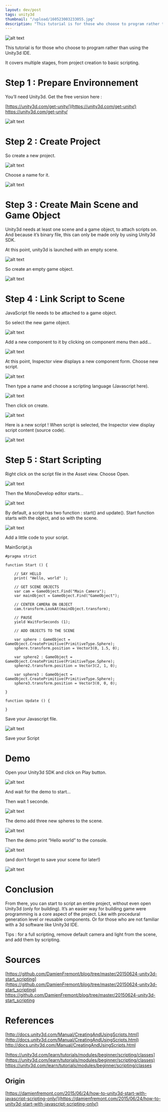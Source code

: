 ```yaml
---
layout: dev/post
tags: unity3d
thumbnail: "/upload/160523003233055.jpg"
description: "This tutorial is for those who choose to program rather than using the Unity3d IDE..."
---
```


 
![alt text](/upload/160523003233055.jpg)
 
This tutorial is for those who choose to program rather than using the Unity3d IDE.
 
It covers multiple stages, from project creation to basic scripting.
 

 
# Step 1 : Prepare Environnement
 
You’ll need Unity3d. Get the free version here :
 
[https://unity3d.com/get-unity/](https://unity3d.com/get-unity/)
https://unity3d.com/get-unity/
 
![alt text](/upload/160523003222126.jpg)
 

 
# Step 2 : Create Project
 
So create a new project.
 
![alt text](/upload/160523003222402.jpg)
 

 
Choose a name for it.
 
![alt text](/upload/160523003222637.jpg)
 

 
# Step 3 : Create Main Scene and Game Object
 
Unity3d needs at least one scene and a game object, to attach scripts on. And because it’s binary file, this can only be made only by using Unity3d SDK.
 
At this point, unity3d is launched with an empty scene.
 
![alt text](/upload/160523003222899.jpg)
 

 
So create an empty game object.
 
![alt text](/upload/160523003223208.jpg)
 

 
# Step 4 : Link Script to Scene
 
JavaScript file needs to be attached to a game object.
 
So select the new game object.
 
![alt text](/upload/160523003223476.jpg)
 

 
Add a new component to it by clicking on component menu then add…
 
![alt text](/upload/160523003223730.jpg)
 

 
At this point, Inspector view displays a new component form. Choose new script.
 
![alt text](/upload/160523003224092.jpg)
 

 
Then type a name and choose a scripting language (Javascript here).
 
![alt text](/upload/160523003224372.jpg)
 

 
Then click on create.
 
![alt text](/upload/160523003224620.jpg)
 

 
Here is a new script ! When script is selected, the Inspector view display script content (source code).
 
![alt text](/upload/160523003224858.jpg)
 

 
# Step 5 : Start Scripting
 
Right click on the script file in the Asset view. Choose Open.
 
![alt text](/upload/160523003225214.jpg)
 

 
Then the MonoDevelop editor starts…
 
![alt text](/upload/160523003225510.jpg)
 

 
By default, a script has two function : start() and update(). Start function starts with the object, and so with the scene.
 
![alt text](/upload/160523003225724.jpg)
 

 
Add a little code to your script.
 
MainScript.js
 
```
#pragma strict
 
function Start () {
 
    // SAY HELLO
    print( "Hello, world" );
 
    // GET SCENE OBJECTS
    var cam = GameObject.Find("Main Camera");
    var mainObject = GameObject.Find("GameObject");
 
    // CENTER CAMERA ON OBJECT
    cam.transform.LookAt(mainObject.transform);
 
    // PAUSE
    yield WaitForSeconds (1);
 
    // ADD OBJECTS TO THE SCENE
 
    var sphere : GameObject = GameObject.CreatePrimitive(PrimitiveType.Sphere);
    sphere.transform.position = Vector3(0, 1.5, 0);
 
    var sphere2 : GameObject = GameObject.CreatePrimitive(PrimitiveType.Sphere);
    sphere2.transform.position = Vector3(2, 1, 0);
 
    var sphere3 : GameObject = GameObject.CreatePrimitive(PrimitiveType.Sphere);
    sphere3.transform.position = Vector3(0, 0, 0);
 
}
 
function Update () {
 
}
```
 
Save your Javascript file.
 
![alt text](/upload/160523003225976.jpg)
 

 
Save your Script
 
# Demo
 
Open your Unity3d SDK and click on Play button.
 
![alt text](/upload/160523003226210.jpg)
 

 
And wait for the demo to start…
 
Then wait 1 seconde.
 
![alt text](/upload/160523003226497.jpg)
 

 
The demo add three new spheres to the scene.
 
![alt text](/upload/160523003226755.jpg)
 

 
Then the demo print “Hello world” to the console.
 
![alt text](/upload/160523003227007.jpg)
 

 
(and don’t forget to save your scene for later!)
 
![alt text](/upload/160523003227261.jpg)
 

 
# Conclusion
 
From there, you can start to script an entire project, without even open Unity3d (only for building). It’s an easier way for building game were programming is a core aspect of the project. Like with procedural generation level or reusable components. Or for those who are not familiar with a 3d software like Unity3d IDE.
 
Tips : for a full scripting, remove default camera and light from the scene, and add them by scripting.
 
# Sources
 
[https://github.com/DamienFremont/blog/tree/master/20150624-unity3d-start_scripting](https://github.com/DamienFremont/blog/tree/master/20150624-unity3d-start_scripting)
https://github.com/DamienFremont/blog/tree/master/20150624-unity3d-start_scripting
 
# References
 
[http://docs.unity3d.com/Manual/CreatingAndUsingScripts.html](http://docs.unity3d.com/Manual/CreatingAndUsingScripts.html)
http://docs.unity3d.com/Manual/CreatingAndUsingScripts.html
 
[https://unity3d.com/learn/tutorials/modules/beginner/scripting/classes](https://unity3d.com/learn/tutorials/modules/beginner/scripting/classes)
https://unity3d.com/learn/tutorials/modules/beginner/scripting/classes
 
 
## Origin
[https://damienfremont.com/2015/06/24/how-to-unity3d-start-with-javascript-scripting-only/](https://damienfremont.com/2015/06/24/how-to-unity3d-start-with-javascript-scripting-only/)
 
